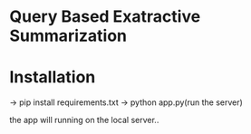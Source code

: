 # Query Based Exatractive Summarization

# Installation
-> pip install requirements.txt
-> python app.py(run the server)

the app will running on the local server..
